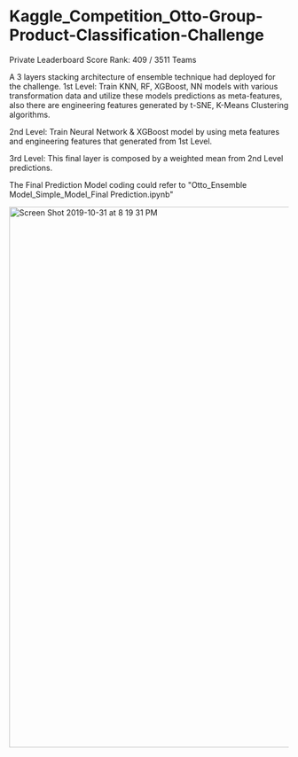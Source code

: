 # Kaggle_Competition_Otto-Group-Product-Classification-Challenge
Private Leaderboard Score Rank:  409 / 3511 Teams



A 3 layers stacking architecture of ensemble technique had deployed for the challenge.
1st Level: Train KNN, RF, XGBoost, NN models with various transformation data and utilize these models predictions as meta-features, also there are engineering features generated by t-SNE, K-Means Clustering algorithms.

2nd Level: Train Neural Network & XGBoost model by using meta features and engineering features that generated from 1st Level.

3rd Level: This final layer is composed by a weighted mean from 2nd Level predictions.

The Final Prediction Model coding could refer to "Otto_Ensemble Model_Simple_Model_Final Prediction.ipynb"

<img width="976" alt="Screen Shot 2019-10-31 at 8 19 31 PM" src="https://user-images.githubusercontent.com/51910026/67946316-113cec80-fc1c-11e9-91eb-c2011956424b.png">

